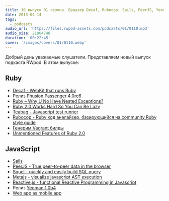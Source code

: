 ```yaml
---
title: 10 выпуск 01 сезона. Браузер Decaf, Rubocop, Sails, PeerJS, Yeoman 1.0b4 и прочее
date: 2013-04-14
tags:
  - podcasts
audio_url: 'https://files.rwpod-assets.com/podcasts/01/0110.mp3'
audio_size: 21904748
duration: '00:22:45'
cover: '/images/covers/01/0110.webp'
---
```


Добрый день уважаемые слушатели. Представляем новый выпуск подкаста RWpod. В этом выпуске:

## Ruby

- [Decaf - WebKit that runs Ruby](http://trydecaf.org/)
- Релиз [Phusion Passenger 4.0rc6](http://blog.phusion.nl/2013/04/09/phusion-passenger-4-0-release-candidate-6/)
- [Ruby – Why U No Have Nested Exceptions?](http://www.skorks.com/2013/04/ruby-why-u-no-have-nested-exceptions/)
- [Ruby 2.0 Works Hard So You Can Be Lazy](http://patshaughnessy.net/2013/4/3/ruby-2-0-works-hard-so-you-can-be-lazy)
- [Teabag - Javascript test runner](https://github.com/modeset/teabag)
- [Rubocop - Ruby код аналайзер, базирующийся на community Ruby style guide](http://batsov.com/rubocop/)
- [Генерим Vagrant билды](http://hospice.io/)
- [Unmentioned Features of Ruby 2.0](http://whitequark.org/blog/2013/04/14/unmentioned-features-of-ruby-2-dot-0/)

## JavaScript

- [Sails](http://balderdashy.github.io/sails/)
- [PeerJS - True peer-to-peer data in the browser](http://peerjs.com/)
- [Squel - quickly and easily build SQL query](http://hiddentao.github.io/squel/)
- [Metajs - visualize javascript AST execution](http://int3.github.io/metajs/)
- [Reactive.js - functional Reactive Programming in Javascript](http://eng.wealthfront.com/2013/04/reactivejs-functional-reactive.html)
- Релиз [Yeoman 1.0b4](http://addyosmani.com/blog/yeoman-update-announcing-1-0-beta-4/)
- [Web app as mobile app](http://blog.forecast.io/its-not-a-web-app-its-an-app-you-install-from-the-web/)
